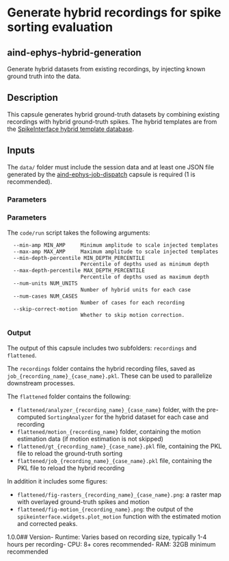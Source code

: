 # Generate hybrid recordings for spike sorting evaluation
## aind-ephys-hybrid-generation

Generate hybrid datasets from existing recordings, by injecting known ground truth into the data.

## Description

This capsule generates hybrid ground-truth datasets by combining existing recordings with hybrid ground-truth spikes. The hybrid templates are 
from the [SpikeInterface hybrid template database](https://github.com/SpikeInterface/hybrid_template_library).

## Inputs

The `data/` folder must include the session data and at least one JSON file generated by the [aind-ephys-job-dispatch](https://github.com/AllenNeuralDynamics/aind-ephys-job-dispatch) capsule is required (1 is recommended). 


### Parameters

### Parameters

The `code/run` script takes the following arguments:


```bash
  --min-amp MIN_AMP     Minimum amplitude to scale injected templates
  --max-amp MAX_AMP     Maximum amplitude to scale injected templates
  --min-depth-percentile MIN_DEPTH_PERCENTILE
                        Percentile of depths used as minimum depth
  --max-depth-percentile MAX_DEPTH_PERCENTILE
                        Percentile of depths used as maximum depth
  --num-units NUM_UNITS
                        Number of hybrid units for each case
  --num-cases NUM_CASES
                        Number of cases for each recording
  --skip-correct-motion
                        Whether to skip motion correction.

```

### Output

The output of this capsule includes two subfolders: `recordings` and `flattened`.

The `recordings` folder contains the hybrid recording files, saved as `job_{recording_name}_{case_name}.pkl`. These can be used to parallelize downstream processes.

The `flattened` folder contains the following:

- `flattened/analyzer_{recording_name}_{case_name}` folder, with the pre-computed `SortingAnalyzer` for the hybrid dataset for each case and recording
- `flattened/motion_{recording_name}` folder, containing the motion estimation data (if motion estimation is not skipped)
- `flattened/gt_{recording_name}_{case_name}.pkl` file, containing the PKL file to reload the ground-truth sorting
- `flattened/job_{recording_name}_{case_name}.pkl` file, containing the PKL file to reload the hybrid recording

In addition it includes some figures:
- `flattened/fig-rasters_{recording_name}_{case_name}.png`: a raster map with overlayed ground-truth spikes and motion
- `flattened/fig-motion_{recording_name}.png`: the output of the `spikeinterface.widgets.plot_motion` function with the estimated motion and corrected peaks.





1.0.0## Version- Runtime: Varies based on recording size, typically 1-4 hours per recording- CPU: 8+ cores recommended- RAM: 32GB minimum recommended